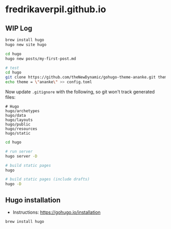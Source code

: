 # fredrikaverpil.github.io

## WIP Log

```bash
brew install hugo
hugo new site hugo
```

```bash
cd hugo
hugo new posts/my-first-post.md
```

```bash
# test
cd hugo
git clone https://github.com/theNewDynamic/gohugo-theme-ananke.git themes/ananke
echo theme = \"ananke\" >> config.toml
```

Now update `.gitignore` with the following, so git won't track generated files:

```
# Hugo
hugo/archetypes
hugo/data
hugo/layouts
hugo/public
hugo/resources
hugo/static
```

```bash
cd hugo

# run server
hugo server -D

# build static pages
hugo

# build static pages (include drafts)
hugo -D
```

## Hugo installation

- Instructions: https://gohugo.io/installation

```bash
brew install hugo
```